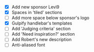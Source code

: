 - [X] Add new sponsor Levi9
- [X] Spaces in 'tiled' sections
- [ ] Add more space below sponsor's logo
- [X] Gulpify handlebar's templates 
- [ ] Add 'Judging criteria' section
- [ ] Add 'Need inspiration?' section
- [ ] Add Robert's new description
- [ ] Anti-aliased font 
